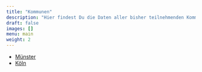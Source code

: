 ```yaml
---
title: "Kommunen"
description: "Hier findest Du die Daten aller bisher teilnehmenden Kommunen."
draft: false
images: []
menu: main
weight: 2
---
```



- [Münster](kommunen/muenster/)
- [Köln](kommunen/koeln/)

